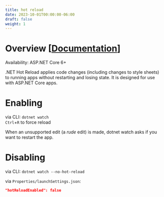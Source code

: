 ```yaml
---
title: hot reload
date: 2023-10-01T00:00:00-06:00
draft: false
weight: 1
---
```


# Overview [[Documentation](https://learn.microsoft.com/en-us/aspnet/core/test/hot-reload?view=aspnetcore-7.0)]  
<g>Availability</g>: ASP.NET Core 6+

.NET Hot Reload applies code changes (including changes to style sheets) to running apps without restarting and losing state. It is designed for use with ASP.NET Core apps.

# Enabling
via CLI: `dotnet watch`  
`Ctrl`+`R` to force reload

When an unsupported edit (a *rude* edit) is made, dotnet watch asks if you want to restart the app.

# Disabling
via CLI: `dotnet watch --no-hot-reload`  

via `Properties/launchSettings.json`:
```json
"hotReloadEnabled": false
```